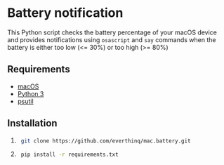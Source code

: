 # Battery notification
This Python script checks the battery percentage of your macOS device and provides notifications using `osascript`
and `say` commands when the battery is either too low (<= 30%) or too high (>= 80%)

## Requirements
* [macOS](https://www.apple.com/)
* [Python 3](https://www.python.org/)
* [psutil](https://pypi.org/project/psutil/)

## Installation
1. ```sh 
    git clone https://github.com/everthinq/mac.battery.git
   ```
2. ```sh 
    pip install -r requirements.txt
   ```